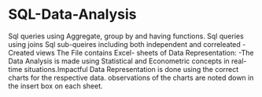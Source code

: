 # SQL-Data-Analysis
Sql queries using Aggregate, group by and having functions.
Sql queries using joins
Sql sub-queires including both independent and correleated -Created views
The File contains Excel- sheets of Data Representation: -The Data Analysis is made using Statistical and Econometric concepts in real-time situations.Impactful Data Representation is done using the correct charts for the respective data. observations of the charts are noted down in the insert box on each sheet.
